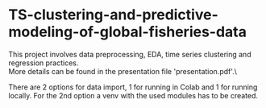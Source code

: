# TS-clustering-and-predictive-modeling-of-global-fisheries-data
This project involves data preprocessing, EDA, time series clustering and regression practices.\
More details can be found in the presentation file 'presentation.pdf'.\

There are 2 options for data import, 1 for running in Colab and 1 for running locally. For the 2nd option a venv with the used modules has to be created. 
